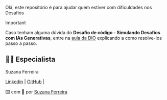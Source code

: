 Olá, este repositório é para ajudar quem estiver com dificuldades nos Desafios

> [!IMPORTANT]
> Caso tenham alguma dúvida do **Desafio de código - Simulando Desafios com IAs Generativas**, entre na [aula da DIO](https://web.dio.me/course/desafios-de-codigo-aperfeicoe-sua-logica-e-pensamento-computacional/learning/e294adbf-9f6b-434b-a9ab-3645b166457e?back=/track/santander-2024-fundamentos-de-ia-para-devs&tab=undefined&moduleId=undefined) explicando a como resolve-los passo a passo.


## 👨‍💻 Especialista
Suzana Ferreira

[Linkedin](www.linkedin.com/in/suzana-ferreira-de-oliveira) | [GitHub](https://github.com/itzsuzana) |

⌨️ com 💜 por [Suzana Ferreira](www.linkedin.com/in/suzana-ferreira-de-oliveira)
